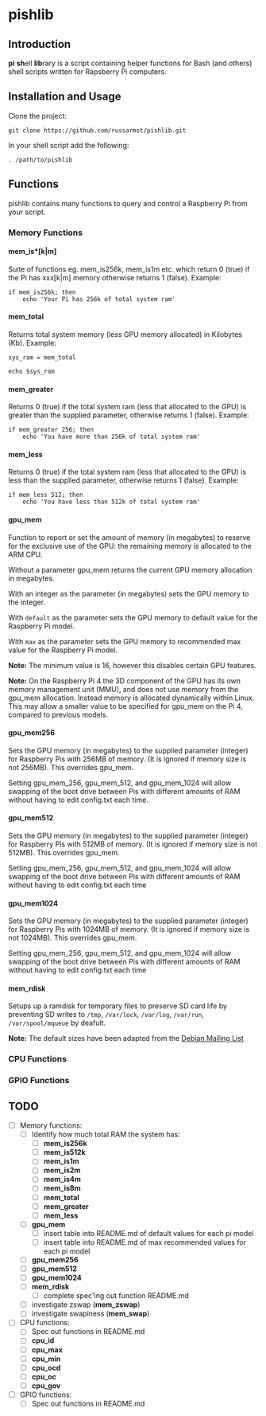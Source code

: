 # pishlib

## Introduction
**pi** **sh**ell **lib**rary is a script containing helper functions for Bash (and others) shell scripts written for Rapsberry Pi computers.

## Installation and Usage
Clone the project:
```shell
git clone https://github.com/russarmst/pishlib.git
```

In your shell script add the following:
```shell
. /path/to/pishlib
```

## Functions
pishlib contains many functions to query and control a Raspberry Pi from your script.

### Memory Functions
#### mem_is*[k|m]
Suite of functions eg. mem_is256k, mem_is1m etc. which return 0 (true) if the Pi has xxx[k|m] memory otherwise returns 1 (false). Example:
```shell
if mem_is256k; then
    echo 'Your Pi has 256k of total system ram'
```

#### mem_total
Returns total system memory (less GPU memory allocated) in Kilobytes (Kb). Example:
```shell
sys_ram = mem_total

echo $sys_ram 
```

#### mem_greater
Returns 0 (true) if the total system ram (less that allocated to the GPU) is greater than the supplied parameter, otherwise returns 1 (false). Example:
```shell
if mem_greater 256; then
    echo 'You have more than 256k of total system ram'
```

#### mem_less
Returns 0 (true) if the total system ram (less that allocated to the GPU) is less than the supplied parameter, otherwise returns 1 (false). Example:
```shell
if mem_less 512; then
    echo 'You have less than 512k of total system ram'
```

#### gpu_mem
Function to report or set the amount of memory (in megabytes) to reserve for the exclusive use of the GPU: the remaining memory is allocated to the ARM CPU.

Without a parameter gpu_mem returns the current GPU memory allocation in megabytes.

With an integer as the parameter (in megabytes) sets the GPU memory to the integer.

With `default` as the parameter sets the GPU memory to default value for the Raspberry Pi model.

With `max` as the parameter sets the GPU memory to recommended max value for the Raspberry Pi model.

**Note:** The minimum value is 16, however this disables certain GPU features.

**Note:** On the Raspberry Pi 4 the 3D component of the GPU has its own memory management unit (MMU), and does not use memory from the gpu_mem allocation. Instead memory is allocated dynamically within Linux. This may allow a smaller value to be specified for gpu_mem on the Pi 4, compared to previous models.

#### gpu_mem256
Sets the GPU memory (in megabytes) to the supplied parameter (integer) for Raspberry Pis with 256MB of memory. (It is ignored if memory size is not 256MB). This overrides gpu_mem.

Setting gpu_mem_256, gpu_mem_512, and gpu_mem_1024 will allow swapping of the boot drive between Pis with different amounts of RAM without having to edit config.txt each time.

#### gpu_mem512
Sets the GPU memory (in megabytes) to the supplied parameter (integer) for Raspberry Pis with 512MB of memory. (It is ignored if memory size is not 512MB). This overrides gpu_mem.

Setting gpu_mem_256, gpu_mem_512, and gpu_mem_1024 will allow swapping of the boot drive between Pis with different amounts of RAM without having to edit config.txt each time

#### gpu_mem1024
Sets the GPU memory (in megabytes) to the supplied parameter (integer) for Raspberry Pis with 1024MB of memory. (It is ignored if memory size is not 1024MB). This overrides gpu_mem.

Setting gpu_mem_256, gpu_mem_512, and gpu_mem_1024 will allow swapping of the boot drive between Pis with different amounts of RAM without having to edit config.txt each time

#### mem_rdisk
Setups up a ramdisk for temporary files to preserve SD card life by preventing SD writes to ```/tmp```, ```/var/lock```, ```/var/log```, ```/var/run```, ```/var/spool/mqueue``` by deafult.

**Note:** The default sizes have been adapted from the [Debian Mailing List](https://lists.debian.org/debian-devel/2011/04/msg00615.html)

### CPU Functions


### GPIO Functions

## TODO
* [ ] Memory functions:
    - [ ] Identify how much total RAM the system has:
        + [ ] **mem_is256k**
        + [ ] **mem_is512k**
        + [ ] **mem_is1m**
        + [ ] **mem_is2m**
        + [ ] **mem_is4m**
        + [ ] **mem_is8m**
        + [ ] **mem_total**
        + [ ] **mem_greater**
        + [ ] **mem_less**
    - [ ] **gpu_mem**
        + [ ] insert table into README.md of default values for each pi model
        + [ ] insert table into README.md of max recommended values for each pi model
    - [ ] **gpu_mem256**
    - [ ] **gpu_mem512**
    - [ ] **gpu_mem1024**
    - [ ] **mem_rdisk**
        + [ ] complete spec'ing out function README.md
    - [ ] investigate zswap (**mem_zswap**)
    - [ ] investigate swapiness (**mem_swap**)
* [ ] CPU functions:
    - [ ] Spec out functions in README.md
    - [ ] **cpu_id**
    - [ ] **cpu_max**
    - [ ] **cpu_min**
    - [ ] **cpu_ocd**
    - [ ] **cpu_oc**
    - [ ] **cpu_gov**
* [ ] GPIO functions:
    - [ ] Spec out functions in README.md